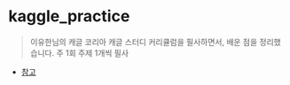 # kaggle_practice
> 이유한님의 캐글 코리아 캐글 스터디 커리큘럼을 필사하면서, 배운 점을 정리했습니다.
> 주 1회 주제 1개씩 필사

- [참고](https://kaggle-kr.tistory.com/32)

